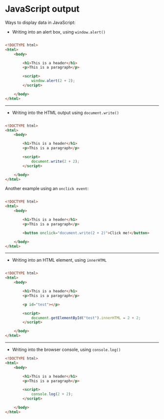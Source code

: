 # JavaScript output

Ways to display data in JavaScript:

+ Writing into an alert box, using `window.alert()`

```html

<!DOCTYPE html>
<html>
    <body>

        <h1>This is a header</h1>
        <p>This is a paragraph</p>

        <script>
            window.alert(2 + 2);
        </script>

    </body>
</html>

```
----

+ Writing into the HTML output using `document.write()`

```html

<!DOCTYPE html>
<html>
    <body>

        <h1>This is a header</h1>
        <p>This is a paragraph</p>

        <script>
            document.write(2 + 2);
        </script>

    </body>
</html>

```

Another example using an `onclick event`:

```html

<!DOCTYPE html>
<html>
    <body>

        <h1>This is a header</h1>
        <p>This is a paragraph</p>

        <button onclick="document.write(2 + 2)">Click me!</button>

    </body>
</html>

```
----


+ Writing into an HTML element, using `innerHTML`

```html

<!DOCTYPE html>
<html>
    <body>

        <h1>This is a header</h1>
        <p>This is a paragraph</p>

        <p id="test"></p>

        <script>
            document.getElementById("test").innerHTML = 2 + 2;
        </script>

    </body>
</html>

```
---

+ Writing into the browser console, using `console.log()`

```html
<!DOCTYPE html>
<html>
    <body>

        <h1>This is a header</h1>
        <p>This is a paragraph</p>

        <script>
            console.log(2 + 2);
        </script>

    </body>
</html>

```
